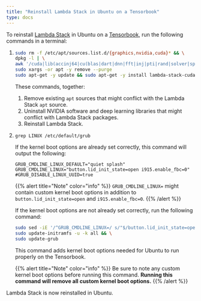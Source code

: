 ```yaml
---
title: "Reinstall Lambda Stack in Ubuntu on a Tensorbook"
type: docs
---
```


To reinstall
[Lambda Stack](https://lambdalabs.com/lambda-stack-deep-learning-software) in
Ubuntu on a
[Tensorbook](https://lambdalabs.com/deep-learning/laptops/tensorbook), run the
following commands in a terminal:

1. ```bash
   sudo rm -f /etc/apt/sources.list.d/{graphics,nvidia,cuda}* && \
   dpkg -l | \
   awk '/cuda|lib(accinj64|cu(blas|dart|dnn|fft|inj|pti|rand|solver|sparse)|magma|nccl|npp|nv[^p])|nv(idia|ml)|tensor(flow|board)|torch/ { print $2 }' | \
   sudo xargs -or apt -y remove --purge
   sudo apt-get -y update && sudo apt-get -y install lambda-stack-cuda lambda-tensorbook
   ```

   These commands, together:

   1. Remove existing `apt` sources that might conflict with the Lambda Stack
      `apt` source.
   1. Uninstall NVIDIA software and deep learning libraries that might
      conflict with Lambda Stack packages.
   1. Reinstall Lambda Stack.

1. `grep LINUX /etc/default/grub`

   If the kernel boot options are already set correctly, this command will
   output the following:

   ```
   GRUB_CMDLINE_LINUX_DEFAULT="quiet splash"
   GRUB_CMDLINE_LINUX="button.lid_init_state=open i915.enable_fbc=0"
   #GRUB_DISABLE_LINUX_UUID=true
   ```

   {{% alert title="Note" color="info" %}}
   `GRUB_CMDLINE_LINUX=` might contain custom kernel boot options in addition
   to `button.lid_init_state=open` and `i915.enable_fbc=0`.
   {{% /alert %}}

   If the kernel boot options are not already set correctly, run the following command:

   ```bash
   sudo sed -iE '/^GRUB_CMDLINE_LINUX=/ s/"$/button.lid_init_state=open i915.enable_fbc=0"/' /etc/default/grub && \
   sudo update-initramfs -u -k all && \
   sudo update-grub
   ```

   This command adds kernel boot options needed for Ubuntu to run properly on the Tensorbook.

   {{% alert title="Note" color="info" %}}
   Be sure to note any custom kernel boot options before running this command.
   **Running this command will remove all custom kernel boot options.**
   {{% /alert %}}

Lambda Stack is now reinstalled in Ubuntu.
